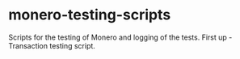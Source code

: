 # monero-testing-scripts
Scripts for the testing of Monero and logging of the tests.
First up - Transaction testing script.
